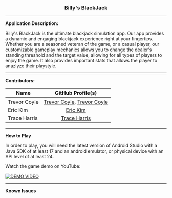 [comment]: <> (CURRENTLY WORK IN PROGRESS)

<h3 style="text-align: center;">Billy's BlackJack</h3>

---
**Application Description:**

[comment]: <> (A description of the application)

Billy's BlackJack is the ultimate blackjack simulation app. Our app provides a dynamic and engaging blackjack experience right at your fingertips. Whether you are a seasoned veteran of the game, or a casual player, our customizable gameplay mechanics allows you to change the dealer's standing threshold and the target value, allowing for all types of players to enjoy the game. It also provides important stats that allows the player to anazlyze their playstyle.

---
**Contributors:**

[comment]: <> (Names of all contributors.)

| Name         | GitHub Profile(s)                                                                                         |
| ------------ |:---------------------------------------------------------------------------------------------------------:|
| Trevor Coyle | [Trevor Coyle](https://github.com/trevorcoyle23), [Trevor Coyle](https://github.com/yourlocalplug)|
| Eric Kim     | [Eric Kim](https://github.com/bitFlyp)                                                              |
| Trace Harris | [Trace Harris](https://github.com/Trace-Harris)                                                         |

---
**How to Play**

[comment]: <> (Clear instructions for running your application, including any special files or requirements such as internet access)

In order to play, you will need the latest version of Android Studio with a Java SDK of at least 17 and an android emulator, or physical device with an API level of at least 24.

Watch the game demo on YouTube:

[![DEMO VIDEO](https://i.ytimg.com/an_webp/29graYUqFBI/mqdefault_6s.webp?du=3000&sqp=CKTsm7EG&rs=AOn4CLDyrO0DWeBjR8pUp47PD4-5TPnAIQ)](https://www.youtube.com/watch?v=29graYUqFBI&t=174s)

---
**Known Issues**

[comment]: <> (A section detailing any known issues.)
